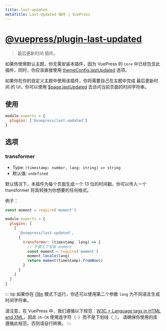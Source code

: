 ```yaml
---
title: last-updated
metaTitle: Last-Updated 插件 | VuePress
---
```


# [@vuepress/plugin-last-updated](https://github.com/vuejs/vuepress/tree/master/packages/@vuepress/plugin-last-updated)

> 最后更新时间 插件。

如果你使用默认主题，你无需安装本插件，因为 VuePress 的 `core` 中已经包含此插件，同时，你应该直接使用 [themeConfig.lastUpdated](../../theme/default-theme-config.md#最后更新时间) 选项。

如果你在你的自定义主题中使用该插件，你将需要自己在主题中完成 最后更新时间 的 UI，你可以使用 [\$page.lastUpdated](../../guide/global-computed.md#page) 去访问当前页面的时间字符串。

## 使用

```js
module.exports = {
  plugins: ['@vuepress/last-updated']
}
```

## 选项

### transformer

- Type: `(timestamp: number, lang: string) => string`
- 默认值: `undefined`

默认情况下，本插件为每个页面生成一个 13 位的时间戳，你可以传入一个 transformer 将其转换为你想要的任何格式。

例子：

```js
const moment = require('moment')

module.exports = {
  plugins: [
    [
      '@vuepress/last-updated',
      {
        transformer: (timestamp, lang) => {
          // 不要忘了安装 moment
          const moment = require('moment')
          moment.locale(lang)
          return moment(timestamp).fromNow()
        }
      }
    ]
  ]
}
```

::: tip
如果你在 [i18n](../../guide/i18n.md) 模式下运行，你还可以使用第二个参数 `lang` 为不同语言生成时间字符串。

请注意，在 VuePress 中，我们遵循以下规范：[W3C > Language tags in HTML and XML](https://en.wikipedia.org/wiki/Language_localisation)，因此 `zh-CN` 使用连字符（`-`）而不是下划线（`_`）。 请确保你使用的库遵循此规范，否则请自行转换。
:::
